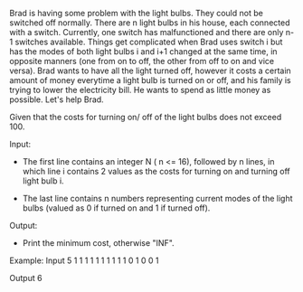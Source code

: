 Brad is having some problem with the light bulbs. They could not be switched off normally. There are n light bulbs in his house, each connected with a switch. Currently, one switch has malfunctioned and there are only n-1 switches available. Things get complicated when Brad uses switch i but has the modes of both light bulbs i and i+1 changed at the same time, in opposite manners (one from on to off, the other from off to on and vice versa). Brad wants to have all the light turned off, however it costs a certain amount of money everytime a light bulb is turned on or off, and his family is trying to lower the electricity bill. He wants to spend as little money as possible. Let's help Brad.

Given that the costs for turning on/ off of the light bulbs does not exceed 100.

Input:

+ The first line contains an integer N ( n <= 16), followed by n lines, in which line i contains 2 values as the costs for turning on and turning off light bulb i.

+ The last line contains n numbers representing current modes of the light bulbs (valued as 0 if turned on and 1 if turned off).

Output:

+ Print the minimum cost, otherwise "INF".

Example:
Input
5
1 1
1 1
1 1
1 1
1 1
0
1
0
0
1

Output
6
